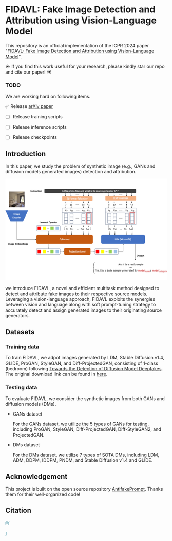# FIDAVL: Fake Image Detection and Attribution using Vision-Language Model

This repository is an official implementation of the ICPR 2024 paper "[FIDAVL: Fake Image Detection and Attribution using Vision-Language Model](http://arxiv.org/abs/2409.03109)".

☀️ If you find this work useful for your research, please kindly star our repo and cite our paper! ☀️

### TODO
We are working hard on following items.

  ✅ Release [arXiv paper](http://arxiv.org/abs/2409.03109)
- [ ] Release training scripts
- [ ] Release inference scripts
- [ ] Release checkpoints



## Introduction

In this paper, we study the problem of synthetic image (e.g., GANs and diffusion models generated images) detection and attribution.

![FIDAVL Structure](assets/approach.png "model structure")

we introduce FIDAVL, a novel and efficient multitask method designed to detect and attribute fake images to their respective source models. Leveraging a vision-language approach, FIDAVL exploits the synergies between vision and language along with soft prompt-tuning strategy to accurately detect and assign generated images to their originating source generators.

## Datasets
### Training data

To train FIDAVL, we adpot images generated by LDM, Stable Diffusion v1.4, GLIDE, ProGAN, StyleGAN, and Diff-ProjectedGAN, consisting of 1-class (bedroom) following [Towards the Detection of Diffusion Model Deepfakes](https://arxiv.org/abs/2210.14571). The original download link can be found in [here](https://github.com/jonasricker/diffusion-model-deepfake-detection). 

### Testing data
To evaluate FIDAVL, we consider the synthetic images from both GANs and diffusion models (DMs). 

* GANs dataset

  For the GANs dataset, we utilize the 5 types of GANs for testing, including ProGAN, StyleGAN, Diff-ProjectedGAN, Diff-StyleGAN2, and ProjectedGAN. 

* DMs dataset

  For the DMs dataset, we utilize 7 types of SOTA DMs, including LDM, ADM, DDPM, IDDPM, PNDM, and Stable Diffusion v1.4 and GLIDE.
  
## Acknowledgement

This project is built on the open source repository [AntifakePrompt](https://github.com/nctu-eva-lab/antifakeprompt).
Thanks them for their well-organized code!

## Citation

```bibtex
@{

}
```
